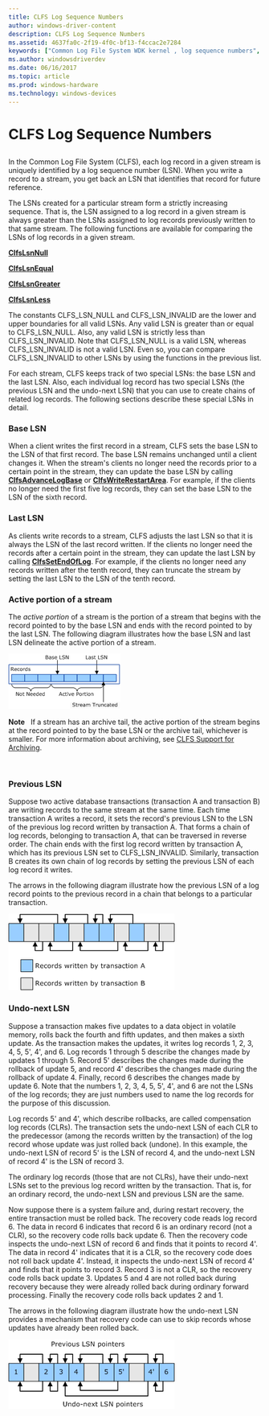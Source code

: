 ```yaml
---
title: CLFS Log Sequence Numbers
author: windows-driver-content
description: CLFS Log Sequence Numbers
ms.assetid: 4637fa0c-2f19-4f0c-bf13-f4ccac2e7284
keywords: ["Common Log File System WDK kernel , log sequence numbers", "CLFS WDK kernel , log sequence numbers", "log sequence numbers WDK CLFS", "LSNs WDK CLFS", "base LSNs WDK CLFS", "last LSNs WDK CLFS", "previous LSNs WDK CLFS", "undo-next LSNs WDK CLFS", "active stream portion WDK CLFS", "stream active portion WDK CLFS", "streams WDK CLFS"]
ms.author: windowsdriverdev
ms.date: 06/16/2017
ms.topic: article
ms.prod: windows-hardware
ms.technology: windows-devices
---
```


# CLFS Log Sequence Numbers


## <a href="" id="ddk-introduction-to-wmi-kg"></a>


In the Common Log File System (CLFS), each log record in a given stream is uniquely identified by a log sequence number (LSN). When you write a record to a stream, you get back an LSN that identifies that record for future reference.

The LSNs created for a particular stream form a strictly increasing sequence. That is, the LSN assigned to a log record in a given stream is always greater than the LSNs assigned to log records previously written to that same stream. The following functions are available for comparing the LSNs of log records in a given stream.

[**ClfsLsnNull**](https://msdn.microsoft.com/library/windows/hardware/ff541609)

[**ClfsLsnEqual**](https://msdn.microsoft.com/library/windows/hardware/ff541590)

[**ClfsLsnGreater**](https://msdn.microsoft.com/library/windows/hardware/ff541595)

[**ClfsLsnLess**](https://msdn.microsoft.com/library/windows/hardware/ff541608)

The constants CLFS\_LSN\_NULL and CLFS\_LSN\_INVALID are the lower and upper boundaries for all valid LSNs. Any valid LSN is greater than or equal to CLFS\_LSN\_NULL. Also, any valid LSN is strictly less than CLFS\_LSN\_INVALID. Note that CLFS\_LSN\_NULL is a valid LSN, whereas CLFS\_LSN\_INVALID is not a valid LSN. Even so, you can compare CLFS\_LSN\_INVALID to other LSNs by using the functions in the previous list.

For each stream, CLFS keeps track of two special LSNs: the base LSN and the last LSN. Also, each individual log record has two special LSNs (the previous LSN and the undo-next LSN) that you can use to create chains of related log records. The following sections describe these special LSNs in detail.

### Base LSN

When a client writes the first record in a stream, CLFS sets the base LSN to the LSN of that first record. The base LSN remains unchanged until a client changes it. When the stream's clients no longer need the records prior to a certain point in the stream, they can update the base LSN by calling [**ClfsAdvanceLogBase**](https://msdn.microsoft.com/library/windows/hardware/ff540773) or [**ClfsWriteRestartArea**](https://msdn.microsoft.com/library/windows/hardware/ff541770). For example, if the clients no longer need the first five log records, they can set the base LSN to the LSN of the sixth record.

### Last LSN

As clients write records to a stream, CLFS adjusts the last LSN so that it is always the LSN of the last record written. If the clients no longer need the records after a certain point in the stream, they can update the last LSN by calling [**ClfsSetEndOfLog**](https://msdn.microsoft.com/library/windows/hardware/ff541753). For example, if the clients no longer need any records written after the tenth record, they can truncate the stream by setting the last LSN to the LSN of the tenth record.

### Active portion of a stream

The *active portion* of a stream is the portion of a stream that begins with the record pointed to by the base LSN and ends with the record pointed to by the last LSN. The following diagram illustrates how the base LSN and last LSN delineate the active portion of a stream.

![diagram illustrating the active portion of a clfs stream](images/clfsactivelog.gif)

**Note**   If a stream has an archive tail, the active portion of the stream begins at the record pointed to by the base LSN or the archive tail, whichever is smaller. For more information about archiving, see [CLFS Support for Archiving](clfs-support-for-archiving.md).

 

### Previous LSN

Suppose two active database transactions (transaction A and transaction B) are writing records to the same stream at the same time. Each time transaction A writes a record, it sets the record's previous LSN to the LSN of the previous log record written by transaction A. That forms a chain of log records, belonging to transaction A, that can be traversed in reverse order. The chain ends with the first log record written by transaction A, which has its previous LSN set to CLFS\_LSN\_INVALID. Similarly, transaction B creates its own chain of log records by setting the previous LSN of each log record it writes.

The arrows in the following diagram illustrate how the previous LSN of a log record points to the previous record in a chain that belongs to a particular transaction.

![diagram illustrating previous lsn pointers](images/clfsrecordchains.gif)

### Undo-next LSN

Suppose a transaction makes five updates to a data object in volatile memory, rolls back the fourth and fifth updates, and then makes a sixth update. As the transaction makes the updates, it writes log records 1, 2, 3, 4, 5, 5', 4', and 6. Log records 1 through 5 describe the changes made by updates 1 through 5. Record 5' describes the changes made during the rollback of update 5, and record 4' describes the changes made during the rollback of update 4. Finally, record 6 describes the changes made by update 6. Note that the numbers 1, 2, 3, 4, 5, 5', 4', and 6 are not the LSNs of the log records; they are just numbers used to name the log records for the purpose of this discussion.

Log records 5' and 4', which describe rollbacks, are called compensation log records (CLRs). The transaction sets the undo-next LSN of each CLR to the predecessor (among the records written by the transaction) of the log record whose update was just rolled back (undone). In this example, the undo-next LSN of record 5' is the LSN of record 4, and the undo-next LSN of record 4' is the LSN of record 3.

The ordinary log records (those that are not CLRs), have their undo-next LSNs set to the previous log record written by the transaction. That is, for an ordinary record, the undo-next LSN and previous LSN are the same.

Now suppose there is a system failure and, during restart recovery, the entire transaction must be rolled back. The recovery code reads log record 6. The data in record 6 indicates that record 6 is an ordinary record (not a CLR), so the recovery code rolls back update 6. Then the recovery code inspects the undo-next LSN of record 6 and finds that it points to record 4'. The data in record 4' indicates that it is a CLR, so the recovery code does not roll back update 4'. Instead, it inspects the undo-next LSN of record 4' and finds that it points to record 3. Record 3 is not a CLR, so the recovery code rolls back update 3. Updates 5 and 4 are not rolled back during recovery because they were already rolled back during ordinary forward processing. Finally the recovery code rolls back updates 2 and 1.

The arrows in the following diagram illustrate how the undo-next LSN provides a mechanism that recovery code can use to skip records whose updates have already been rolled back.

![diagram illustrating previous lsn and undo-next lsn pointers](images/clfsundonext.gif)

 

 




